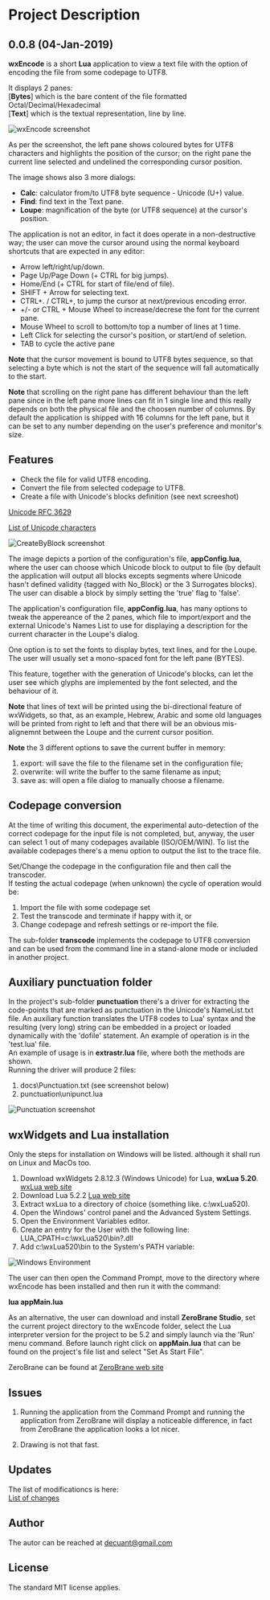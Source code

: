 # Project Description

## 0.0.8 (04-Jan-2019)

**wxEncode** is a short **Lua** application to view a text file with the option 
of encoding the file from some codepage to UTF8.  

It displays 2 panes:  
[**Bytes**] which is the bare content of the file formatted Octal/Decimal/Hexadecimal  
[**Text**]  which is the textual representation, line by line.  

![wxEncode screenshot](/docs/Screenshot_1.png)

As per the screenshot, the left pane shows coloured bytes for UTF8 characters and 
highlights the position of the cursor; on the right pane the current line selected 
and undelined the corresponding cursor position.  

The image shows also 3 more dialogs:  

* **Calc**: calculator from/to UTF8 byte sequence - Unicode (U+) value.  
* **Find**: find text in the Text pane.  
* **Loupe**: magnification of the byte (or UTF8 sequence) at the cursor's position.  

The application is not an editor, in fact it does operate in a non-destructive way; 
the user can move the cursor around using the normal keyboard shortcuts that are 
expected in any editor:  

* Arrow left/right/up/down.  
* Page Up/Page Down (+ CTRL for big jumps).  
* Home/End (+ CTRL for start of file/end of file).  
* SHIFT + Arrow for selecting text.  
* CTRL+. / CTRL+, to jump the cursor at next/previous encoding error.  
* +/- or CTRL + Mouse Wheel to increase/decrese the font for the current pane.  
* Mouse Wheel to scroll to bottom/to top a number of lines at 1 time.
* Left Click for selecting the cursor's position, or start/end of seletion.
* TAB to cycle the active pane

**Note** that the cursor movement is bound to UTF8 bytes sequence, so that selecting 
a byte which is not the start of the sequence will fall automatically to the start.  

**Note** that scrolling on the right pane has different behaviour than the left pane 
since in the left pane more lines can fit in 1 single line and this really depends 
on both the physical file and the choosen number of columns. By default the 
application is shipped with 16 columns for the left pane, but it can be set to 
any number depending on the user's preference and monitor's size.

## Features

* Check the file for valid UTF8 encoding.  
* Convert the file from selected codepage to UTF8.  
* Create a file with Unicode's blocks definition (see next screeshot)  

[Unicode RFC 3629](https://tools.ietf.org/html/rfc3629#section-4)

[List of Unicode characters](https://en.wikipedia.org/wiki/List_of_Unicode_characters)


![CreateByBlock screenshot](/docs/Screenshot_2.png)

The image depicts a portion of the configuration's file, **appConfig.lua**, where 
the user can choose which Unicode block to output to file (by default the 
application will output all blocks excepts segments where Unicode hasn't defined 
validity {tagged with No_Block} or the 3 Surrogates blocks). The user can disable 
a block by simply setting the 'true' flag to 'false'.

The application's configuration file, **appConfig.lua**, has many options to tweak 
the appereance of the 2 panes, which file to import/export and the external 
Unicode's Names List to use for displaying a description for the current 
character in the Loupe's dialog.  

One option is to set the fonts to display bytes, text lines, and for the Loupe. 
The user will usually set a mono-spaced font for the left pane (BYTES). 

This feature, together with the generation of Unicode's blocks, can let the user 
see which glyphs are implemented by the font selected, and the behaviour of it. 

**Note** that lines of text will be printed using the bi-directional feature of 
wxWidgets, so that, as an example, Hebrew, Arabic and some old languages will be 
printed from right to left and that there will be an obvious mis-alignemnt between 
the Loupe and the current cursor position.  

**Note** the 3 different options to save the current buffer in memory:  
1. export: will save the file to the filename set in the configuration file;
2. overwrite: will write the buffer to the same filename as input;
3. save as: will open a file dialog to manually choose a filename.

## Codepage conversion

At the time of writing this document, the experimental auto-detection of the 
correct codepage for the input file is not completed, but, anyway, the user 
can select 1 out of many codepages available (ISO/OEM/WIN). To list the available 
codepages there's a menu option to output the list to the trace file.  

Set/Change the codepage in the configuration file and then call the transcoder.  
If testing the actual codepage (when unknown) the cycle of operation would be:  

1. Import the file with some codepage set  
2. Test the transcode and terminate if happy with it, or  
3. Change codepage and refresh settings or re-import the file.  

The sub-folder **transcode** implements the codepage to UTF8 conversion and can 
be used from the command line in a stand-alone mode or included in another project. 

## Auxiliary punctuation folder

In the project's sub-folder **punctuation** there's a driver for extracting the 
code-points that are marked as punctuation in the Unicode's NameList.txt file. 
An auxiliary function translates the UTF8 codes to Lua' syntax and the resulting 
(very long) string can be embedded in a project or loaded dynamically with the 
'dofile' statement. An example of operation is in the 'test.lua' file.  
An example of usage is in **extrastr.lua** file, where both the methods are shown.  
Running the driver will produce 2 files: 

1. docs\Punctuation.txt (see screenshot below)
2. punctuation\unipunct.lua

![Punctuation screenshot](/docs/Screenshot_4.png)

## wxWidgets and Lua installation

Only the steps for installation on Windows will be listed. although it shall 
run on Linux and MacOs too.  

1. Download wxWidgets 2.8.12.3 (Windows Unicode) for Lua, **wxLua 5.20**. [wxLua web site](https://wxlua.sourceforge.net/)
2. Download Lua 5.2.2 [Lua web site](https://www.lua.org/) 
3. Extract wxLua to a directory of choice (something like. c:\wxLua520).  
4. Open the Windows' control panel and the Advanced System Settings.  
5. Open the Environment Variables editor.
6. Create an entry for the User with the following line: 
	LUA_CPATH=c:\wxLua520\bin\?.dll 
7. Add c:\wxLua520\bin to the System's PATH variable:

![Windows Environment](/docs/Screenshot_3.png)

The user can then open the Command Prompt, move to the directory where wxEncode 
has been installed and then run it with the command:  

**lua appMain.lua**

As an alternative, the user can download and install **ZeroBrane Studio**, set 
the current project directory to the wxEncode folder, select the Lua interpreter 
version for the project to be 5.2 and simply launch via the 'Run' menu command. 
Before launch right click on **appMain.lua** that can be found on the project's 
file list and select "Set As Start File".  

ZeroBrane can be found at [ZeroBrane web site](https://studio.zerobrane.com/)  

## Issues

1. Running the application from the Command Prompt and running the application from 
ZeroBrane will display a noticeable difference, in fact from ZeroBrane the application 
looks a lot nicer.

2. Drawing is not that fast.

## Updates

The list of modificationcs is here:  
[List of changes](Changes.md)

## Author

The autor can be reached at decuant@gmail.com

## License

The standard MIT license applies.
